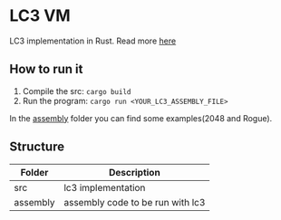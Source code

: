 # LC3 VM

LC3 implementation in Rust. Read more [here](https://en.wikipedia.org/wiki/Little_Computer_3)

## How to run it

1. Compile the src: `cargo build`
2. Run the program: `cargo run <YOUR_LC3_ASSEMBLY_FILE>`

In the [assembly](./assembly/) folder you can find some examples(2048 and Rogue).

## Structure

| Folder   | Description                      |
| -------- | -------------------------------- |
| src      | lc3 implementation               |
| assembly | assembly code to be run with lc3 |
